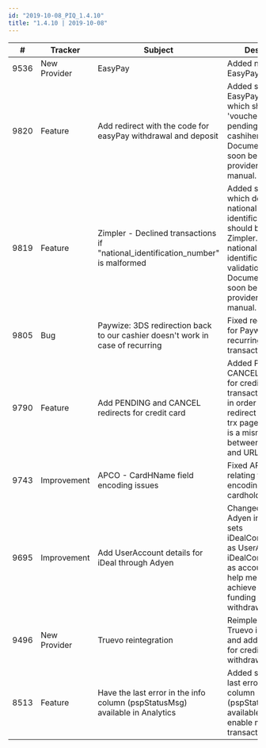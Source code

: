 ```yaml
--- 
id: "2019-10-08_PIQ_1.4.10"
title: "1.4.10 | 2019-10-08"
--- 
```



| #    | Tracker      | Subject                                                                            | Description                                                                                                                                                                                                                                                                                                                   |
|------|--------------|------------------------------------------------------------------------------------|-------------------------------------------------------------------------------------------------------------------------------------------------------------------------------------------------------------------------------------------------------------------------------------------------------------------------------|
| 9536 | New Provider | EasyPay                                                                            | Added new provider EasyPay.                                                                                       |
| 9820 | Feature      | Add redirect with the code for easyPay withdrawal and   deposit                    | Added support for EasyPay redirect which shows the 'voucher code' for pending tx in the cashiher. Documentation   will soon be added to the provider integraton manual.                                                                                                                                                       |
| 9819 | Feature      | Zimpler - Declined transactions if   "national_identification_number" is malformed | Added setting to which decides if national identification number should be sent on to Zimpler. Also added national identification number validation options. Documentation will soon be added to the provider integraton manual.                                                                                              |
| 9805 | Bug          | Paywize: 3DS redirection back to our cashier doesn't   work in case of recurring   | Fixed redirext issue for Paywize recurring transactions.                                                                                                                                                                                                                                                                      |
| 9790 | Feature      | Add PENDING and CANCEL redirects for credit card                                   | Added PENDING and CANCEL redirects for credit card transactions. This is in order tobe able to redirect to PENDING trx pages whenthere is a mismatch between callback and URL.                                                                                                                                                |
| 9743 | Improvement  | APCO - CardHName field encoding issues                                             | Fixed APCO issue relating to chacter encoding for cardholder name.                                                                                                                                                                                                                                                            |
| 9695 | Improvement  | Add UserAccount details for iDeal through Adyen                                    | Changed so that the Adyen integration sets iDealConsumerIBAN as UserAccount and iDealConsumerName as accountHolder to help merchants achieve closed-loop funding and withdrawal.                                                                                                                                              |
| 9496 | New Provider | Truevo reintegration                                                               | Reimplemented the Truevo integration and added support for credit card withdrawals.       |
| 8513 | Feature      | Have the last error in the info column (pspStatusMsg) available in Analytics       | Added so that the last error in the info column (pspStatusMsg) is available Analytics to enable more precise   transaction analysis.                                                                                                                                                                                          |